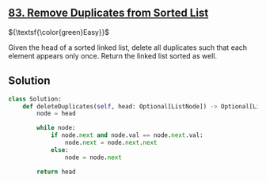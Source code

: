 ## [83. Remove Duplicates from Sorted List](https://leetcode.com/problems/remove-duplicates-from-sorted-list/)

${\textsf{\color{green}Easy}}$

Given the head of a sorted linked list, delete all duplicates such that each element appears only once. Return the linked list sorted as well.

## Solution
```python
class Solution:
    def deleteDuplicates(self, head: Optional[ListNode]) -> Optional[ListNode]:
        node = head

        while node:
            if node.next and node.val == node.next.val:
                node.next = node.next.next
            else:
                node = node.next

        return head
```
